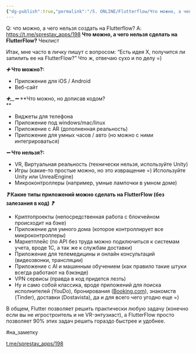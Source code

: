 ```yaml
---
{"dg-publish":true,"permalink":"/5. ONLINE/Flutterflow/Что можно, а чего нельзя создать на Flutterflow/","created":"2024-10-23T11:05:50.009-03:00","updated":"2024-11-26T09:40:03.792-03:00"}
---
```


Q: что можно, а чего нельзя создать на Flutterflow?
A: https://t.me/sprestay_apps/198
**Что можно, а чего нельзя сделать на FlutterFlow?** Чеклист  
  
Итак, мне часто в личку пишут с вопросом: “Есть идея Х, получится ли запилить ее на FlutterFlow?” Что ж, отвечаю сухо и по делу =)  
  
_**➕**_ **Что можно?:**  
  
- Приложение для iOS / Android  
- Веб-сайт  
  
_**➕**__**➖**_ **Что можно, но дописав кодом?  
**  
- Виджеты для телефона  
- Приложение под windows/mac/linux  
- Приложение с AR (дополненная реальность)  
- Приложение для умных часов / авто (но можно с ними интегрироваться)  
  
_**➖**_ **Что нельзя?:**  
  
- VR, Виртуальная реальность (технически нельзя, используйте Unity)  
- Игры (какие-то простые можно, но это извращение =) Используйте Unity или UnrealEngine)  
- Микроконтроллеры (например, умные лампочки в умном доме)  
  
  
  
_**❓**_ **Какие типы приложений можно сделать на FlutterFlow (без залезания в код)** _**❓**_  
  
- Криптопроекты (непосредственная работа с блокчейном происходит на бэке)  
- Приложение для умного дома (которое контроллирует все микроконтроллеры)  
- Маркетплейс (по API без труда можно подключиться к системам учета, вроде 1C, а так же к службам доставки)  
- Приложение для телемедицины и онлайн консультаций (видеозвонки, трансляции)  
- Приложение с AI и машинным обучением (как правило такие штуки всегда работают на бэкэнде)  
- VPN сервисы (правда в код придется лезть)  
- Ну и само собой классика, вроде приложений для поиска исполнителей (YouDo), бронирования ([Booking.com](http://booking.com/)), знакомств (Tinder), доставки (Dostavista), да и для всего чего угодно еще =)  
  
В общем, Flutter позволяет решить практически любую задачу (конечно если вы не игростроитель и не VR-энтузиаст), а FlutterFlow просто позволяет 90% этих задач решить гораздо быстрее и удобнее.  
  
#на_заметку

[t.me/sprestay_apps/198](https://t.me/sprestay_apps/198)